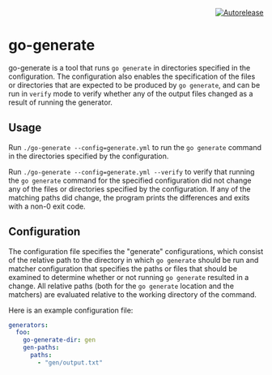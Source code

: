 <p align="right">
<a href="https://autorelease.general.dmz.palantir.tech/palantir/go-generate"><img src="https://img.shields.io/badge/Perform%20an-Autorelease-success.svg" alt="Autorelease"></a>
</p>

go-generate
===========
go-generate is a tool that runs `go generate` in directories specified in the configuration. The configuration also
enables the specification of the files or directories that are expected to be produced by `go generate`, and can be run
in `verify` mode to verify whether any of the output files changed as a result of running the generator.

Usage
-----
Run `./go-generate --config=generate.yml` to run the `go generate` command in the directories specified by the
configuration.

Run `./go-generate --config=generate.yml --verify` to verify that running the `go generate` command for the specified
configuration did not change any of the files or directories specified by the configuration. If any of the matching
paths did change, the program prints the differences and exits with a non-0 exit code.

Configuration
-------------
The configuration file specifies the "generate" configurations, which consist of the relative path to the directory in
which `go generate` should be run and matcher configuration that specifies the paths or files that should be examined to
determine whether or not running `go generate` resulted in a change. All relative paths (both for the `go generate`
location and the matchers) are evaluated relative to the working directory of the command.

Here is an example configuration file:

```yml
generators:
  foo:
    go-generate-dir: gen
    gen-paths:
      paths:
        - "gen/output.txt"
```

